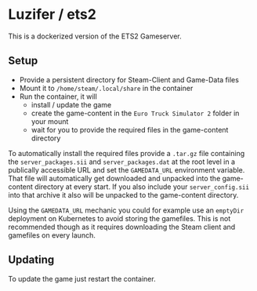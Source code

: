 # Luzifer / ets2

This is a dockerized version of the ETS2 Gameserver.

## Setup

- Provide a persistent directory for Steam-Client and Game-Data files
- Mount it to `/home/steam/.local/share` in the container
- Run the container, it will
  - install / update the game
  - create the game-content in the `Euro Truck Simulator 2` folder in your mount
  - wait for you to provide the required files in the game-content directory

To automatically install the required files provide a `.tar.gz` file containing the `server_packages.sii` and `server_packages.dat` at the root level in a publically accessible URL and set the `GAMEDATA_URL` environment variable. That file will automatically get downloaded and unpacked into the game-content directory at every start. If you also include your `server_config.sii` into that archive it also will be unpacked to the game-content directory.

Using the `GAMEDATA_URL` mechanic you could for example use an `emptyDir` deployment on Kubernetes to avoid storing the gamefiles. This is not recommended though as it requires downloading the Steam client and gamefiles on every launch.

## Updating

To update the game just restart the container.
